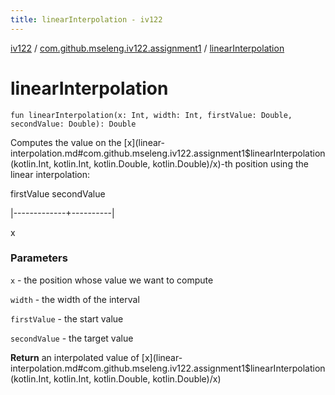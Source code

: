 ```yaml
---
title: linearInterpolation - iv122
---
```


[iv122](../index.md) / [com.github.mseleng.iv122.assignment1](index.md) / [linearInterpolation](.)

# linearInterpolation

`fun linearInterpolation(x: Int, width: Int, firstValue: Double, secondValue: Double): Double`

Computes the value on the [x](linear-interpolation.md#com.github.mseleng.iv122.assignment1$linearInterpolation(kotlin.Int, kotlin.Int, kotlin.Double, kotlin.Double)/x)-th position using the linear interpolation:

firstValue              secondValue

|-------------+----------|

x

### Parameters

`x` - the position whose value we want to compute

`width` - the width of the interval

`firstValue` - the start value

`secondValue` - the target value

**Return**
an interpolated value of [x](linear-interpolation.md#com.github.mseleng.iv122.assignment1$linearInterpolation(kotlin.Int, kotlin.Int, kotlin.Double, kotlin.Double)/x)

